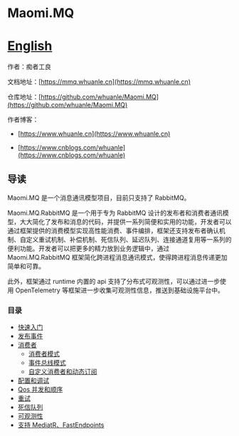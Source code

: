 # Maomi.MQ 　　　　　　　　　　　　　　　　　　　　[English](https://github.com/whuanle/Maomi.MQ/blob/main/README.md)

作者：痴者工良

文档地址：[https://mmq.whuanle.cn](https://mmq.whuanle.cn)

仓库地址：[https://github.com/whuanle/Maomi.MQ](https://github.com/whuanle/Maomi.MQ)

作者博客：

* [https://www.whuanle.cn](https://www.whuanle.cn)

* [https://www.cnblogs.com/whuanle](https://www.cnblogs.com/whuanle)



## 导读

Maomi.MQ 是一个消息通讯模型项目，目前只支持了 RabbitMQ。

Maomi.MQ.RabbitMQ 是一个用于专为 RabbitMQ 设计的发布者和消费者通讯模型，大大简化了发布和消息的代码，并提供一系列简便和实用的功能，开发者可以通过框架提供的消费模型实现高性能消费、事件编排，框架还支持发布者确认机制、自定义重试机制、补偿机制、死信队列、延迟队列、连接通道复用等一系列的便利功能。开发者可以把更多的精力放到业务逻辑中，通过 Maomi.MQ.RabbitMQ 框架简化跨进程消息通讯模式，使得跨进程消息传递更加简单和可靠。



此外，框架通过 runtime 内置的 api 支持了分布式可观测性，可以通过进一步使用 OpenTelemetry 等框架进一步收集可观测性信息，推送到基础设施平台中。



### 目录

* [快速入门](https://mmq.whuanle.cn/1.start.html)
* [发布事件](https://mmq.whuanle.cn/2.publisher.html)
* [消费者](https://mmq.whuanle.cn/2.0.consumer.html)
  - [消费者模式](https://mmq.whuanle.cn/2.1.consumer.html)
  - [事件总线模式](https://mmq.whuanle.cn/2.2.eventbus.html)
  - [自定义消费者和动态订阅](https://mmq.whuanle.cn/2.3.dynamic.md)
* [配置和调试](https://mmq.whuanle.cn/3.configuration.html)
* [Qos 并发和顺序](https://mmq.whuanle.cn/4.qos.html)
* [重试](https://mmq.whuanle.cn/5.retry.html)
* [死信队列](https://mmq.whuanle.cn/6.dead_queue.html)
* [可观测性](https://mmq.whuanle.cn/7.opentelemetry.html)
* [支持 MediatR、FastEndpoints](https://mmq.whuanle.cn/8.other_support.html) 